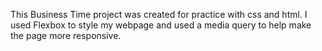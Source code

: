 This Business Time project was created for practice with css and html. I used Flexbox to style my webpage and used a media query to help make the page more responsive.
